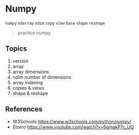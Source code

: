 # Numpy
`numpy` `ndarray` `ndim` `copy` `view` `base` `shape` `reshape` 
> practice numpy

## Topics
1. version
2. array
3. array dimensions
4. ndim number of dimensions
5. array indexing
6. copies & views
7. shape & reshape

## References
* W3Schools https://www.w3schools.com/python/numpy/
* Elzero https://www.youtube.com/watch?v=6gmakP7c_UQ
